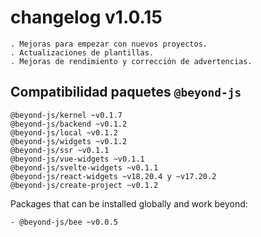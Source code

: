 # changelog v1.0.15

    . Mejoras para empezar con nuevos proyectos.
    . Actualizaciones de plantillas.
    . Mejoras de rendimiento y corrección de advertencias.

## Compatibilidad paquetes `@beyond-js`

    @beyond-js/kernel ~v0.1.7
    @beyond-js/backend ~v0.1.2
    @beyond-js/local ~v0.1.2
    @beyond-js/widgets ~v0.1.2
    @beyond-js/ssr ~v0.1.1
    @beyond-js/vue-widgets ~v0.1.1
    @beyond-js/svelte-widgets ~v0.1.1
    @beyond-js/react-widgets ~v18.20.4 y ~v17.20.2
    @beyond-js/create-project ~v0.1.2

Packages that can be installed globally and work beyond:

```
- @beyond-js/bee ~v0.0.5
```